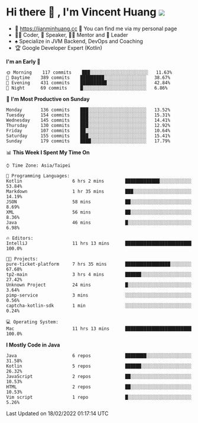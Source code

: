 # Hi there 👋 , I'm Vincent Huang ![](https://komarev.com/ghpvc/?username=Jian-Min-Huang)
- 💎 https://jianminhuang.cc 🙋 You can find me via my personal page
- 👨‍💻 Coder, 🎤 Speaker, 👨‍🏫 Mentor and 🚀 Leader
- ♠️ Specialize in JVM Backend, DevOps and Coaching
- 🏆 Google Developer Expert (Kotlin)

<!--START_SECTION:waka-->
**I'm an Early 🐤** 

```text
🌞 Morning    117 commits    ███░░░░░░░░░░░░░░░░░░░░░░   11.63% 
🌆 Daytime    389 commits    █████████░░░░░░░░░░░░░░░░   38.67% 
🌃 Evening    431 commits    ██████████░░░░░░░░░░░░░░░   42.84% 
🌙 Night      69 commits     █░░░░░░░░░░░░░░░░░░░░░░░░   6.86%

```
📅 **I'm Most Productive on Sunday** 

```text
Monday       136 commits    ███░░░░░░░░░░░░░░░░░░░░░░   13.52% 
Tuesday      154 commits    ███░░░░░░░░░░░░░░░░░░░░░░   15.31% 
Wednesday    145 commits    ███░░░░░░░░░░░░░░░░░░░░░░   14.41% 
Thursday     130 commits    ███░░░░░░░░░░░░░░░░░░░░░░   12.92% 
Friday       107 commits    ██░░░░░░░░░░░░░░░░░░░░░░░   10.64% 
Saturday     155 commits    ███░░░░░░░░░░░░░░░░░░░░░░   15.41% 
Sunday       179 commits    ████░░░░░░░░░░░░░░░░░░░░░   17.79%

```


📊 **This Week I Spent My Time On** 

```text
⌚︎ Time Zone: Asia/Taipei

💬 Programming Languages: 
Kotlin                   6 hrs 2 mins        █████████████░░░░░░░░░░░░   53.84% 
Markdown                 1 hr 35 mins        ███░░░░░░░░░░░░░░░░░░░░░░   14.19% 
JSON                     58 mins             ██░░░░░░░░░░░░░░░░░░░░░░░   8.69% 
XML                      56 mins             ██░░░░░░░░░░░░░░░░░░░░░░░   8.36% 
Java                     46 mins             █░░░░░░░░░░░░░░░░░░░░░░░░   6.98%

🔥 Editors: 
IntelliJ                 11 hrs 13 mins      █████████████████████████   100.0%

🐱‍💻 Projects: 
pure-ticket-platform     7 hrs 35 mins       █████████████████░░░░░░░░   67.68% 
tp2-main                 3 hrs 4 mins        ██████░░░░░░░░░░░░░░░░░░░   27.42% 
Unknown Project          24 mins             █░░░░░░░░░░░░░░░░░░░░░░░░   3.64% 
pimp-service             3 mins              ░░░░░░░░░░░░░░░░░░░░░░░░░   0.56% 
captcha-kotlin-sdk       1 min               ░░░░░░░░░░░░░░░░░░░░░░░░░   0.24%

💻 Operating System: 
Mac                      11 hrs 13 mins      █████████████████████████   100.0%

```

**I Mostly Code in Java** 

```text
Java                     6 repos             ████████░░░░░░░░░░░░░░░░░   31.58% 
Kotlin                   5 repos             ██████░░░░░░░░░░░░░░░░░░░   26.32% 
JavaScript               2 repos             ██░░░░░░░░░░░░░░░░░░░░░░░   10.53% 
HTML                     2 repos             ██░░░░░░░░░░░░░░░░░░░░░░░   10.53% 
Vim script               1 repo              █░░░░░░░░░░░░░░░░░░░░░░░░   5.26%

```



 Last Updated on 18/02/2022 01:17:14 UTC
<!--END_SECTION:waka-->
